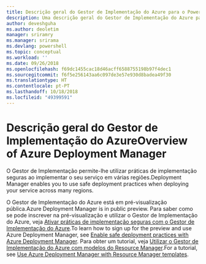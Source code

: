 ```yaml
---
title: Descrição geral do Gestor de Implementação do Azure para o PowerShell | Microsoft Docs
description: Uma descrição geral do Gestor de Implementação do Azure para o PowerShell com ligações para a instalação e configuração.
author: deveshguha
ms.author: deoletim
manager: sriramry
ms.manager: srirama
ms.devlang: powershell
ms.topic: conceptual
ms.workload: ''
ms.date: 09/26/2018
ms.openlocfilehash: f69dc1455cac18d46acff6588755198b97f4dec1
ms.sourcegitcommit: f6f5e256143aa6c097de3e57e930d8badea49f30
ms.translationtype: HT
ms.contentlocale: pt-PT
ms.lasthandoff: 10/18/2018
ms.locfileid: "49399591"
---
```

# <a name="overview-of-azure-deployment-manager"></a><span data-ttu-id="e4575-103">Descrição geral do Gestor de Implementação do Azure</span><span class="sxs-lookup"><span data-stu-id="e4575-103">Overview of Azure Deployment Manager</span></span>

<span data-ttu-id="e4575-104">O Gestor de Implementação permite-lhe utilizar práticas de implementação seguras ao implementar o seu serviço em várias regiões.</span><span class="sxs-lookup"><span data-stu-id="e4575-104">Deployment Manager enables you to use safe deployment practices when deploying your service across many regions.</span></span>

<span data-ttu-id="e4575-105">O Gestor de Implementação do Azure está em pré-visualização pública.</span><span class="sxs-lookup"><span data-stu-id="e4575-105">Azure Deployment Manager is in public preview.</span></span> <span data-ttu-id="e4575-106">Para saber como se pode inscrever na pré-visualização e utilizar o Gestor de Implementação do Azure, veja [Ativar práticas de implementação seguras com o Gestor de Implementação do Azure](https://docs.microsoft.com/en-us/azure/azure-resource-manager/deployment-manager-overview).</span><span class="sxs-lookup"><span data-stu-id="e4575-106">To learn how to sign up for the preview and use Azure Deployment Manager, see [Enable safe deployment practices with Azure Deployment Manager](https://docs.microsoft.com/en-us/azure/azure-resource-manager/deployment-manager-overview).</span></span> <span data-ttu-id="e4575-107">Para obter um tutorial, veja [Utilizar o Gestor de Implementação do Azure com modelos do Resource Manager](https://docs.microsoft.com/en-us/azure/azure-resource-manager/deployment-manager-tutorial).</span><span class="sxs-lookup"><span data-stu-id="e4575-107">For a tutorial, see [Use Azure Deployment Manager with Resource Manager templates](https://docs.microsoft.com/en-us/azure/azure-resource-manager/deployment-manager-tutorial).</span></span>